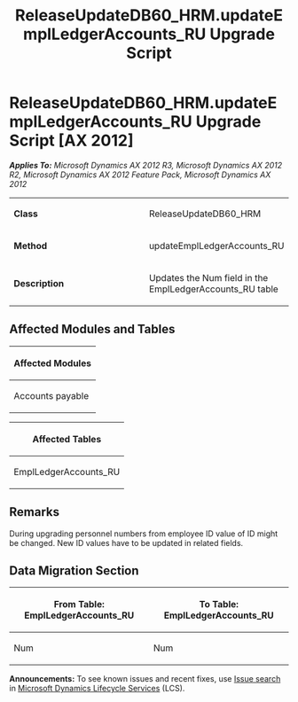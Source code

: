 ﻿---
title: ReleaseUpdateDB60_HRM.updateEmplLedgerAccounts_RU Upgrade Script
TOCTitle: ReleaseUpdateDB60_HRM.updateEmplLedgerAccounts_RU Upgrade Script
ms:assetid: 88b9631c-ac58-5b55-ef78-3fcca98c5a11
ms:mtpsurl: https://msdn.microsoft.com/en-us/library/JJ736372(v=AX.60)
ms:contentKeyID: 49709562
ms.date: 05/18/2015
mtps_version: v=AX.60
---

# ReleaseUpdateDB60\_HRM.updateEmplLedgerAccounts\_RU Upgrade Script [AX 2012]


_**Applies To:** Microsoft Dynamics AX 2012 R3, Microsoft Dynamics AX 2012 R2, Microsoft Dynamics AX 2012 Feature Pack, Microsoft Dynamics AX 2012_

<table>
<colgroup>
<col style="width: 50%" />
<col style="width: 50%" />
</colgroup>
<tbody>
<tr class="odd">
<td><p><strong>Class</strong></p></td>
<td><p>ReleaseUpdateDB60_HRM</p></td>
</tr>
<tr class="even">
<td><p><strong>Method</strong></p></td>
<td><p>updateEmplLedgerAccounts_RU</p></td>
</tr>
<tr class="odd">
<td><p><strong>Description</strong></p></td>
<td><p>Updates the Num field in the EmplLedgerAccounts_RU table</p></td>
</tr>
</tbody>
</table>


## Affected Modules and Tables

<table>
<colgroup>
<col style="width: 100%" />
</colgroup>
<thead>
<tr class="header">
<th><p>Affected Modules</p></th>
</tr>
</thead>
<tbody>
<tr class="odd">
<td><p>Accounts payable</p></td>
</tr>
</tbody>
</table>


<table>
<colgroup>
<col style="width: 100%" />
</colgroup>
<thead>
<tr class="header">
<th><p>Affected Tables</p></th>
</tr>
</thead>
<tbody>
<tr class="odd">
<td><p>EmplLedgerAccounts_RU</p></td>
</tr>
</tbody>
</table>


## Remarks

During upgrading personnel numbers from employee ID value of ID might be changed. New ID values have to be updated in related fields.

## Data Migration Section

<table>
<colgroup>
<col style="width: 50%" />
<col style="width: 50%" />
</colgroup>
<thead>
<tr class="header">
<th><p>From Table: EmplLedgerAccounts_RU</p></th>
<th><p>To Table: EmplLedgerAccounts_RU</p></th>
</tr>
</thead>
<tbody>
<tr class="odd">
<td><p>Num</p></td>
<td><p>Num</p></td>
</tr>
</tbody>
</table>

  
**Announcements:** To see known issues and recent fixes, use [Issue search](http://go.microsoft.com/fwlink/?linkid=389258) in [Microsoft Dynamics Lifecycle Services](http://go.microsoft.com/fwlink/?linkid=306505) (LCS).

